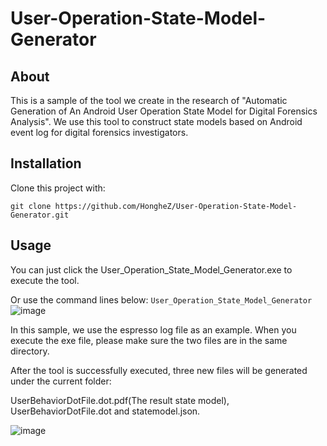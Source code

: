 # User-Operation-State-Model-Generator

## About
This is a sample of the tool we create in the research of "Automatic Generation of An Android User Operation State Model for Digital Forensics Analysis". We use this tool to construct state models based on Android event log for digital forensics investigators.

## Installation
Clone this project with:

```git clone https://github.com/HongheZ/User-Operation-State-Model-Generator.git```

## Usage
You can just click the User_Operation_State_Model_Generator.exe to execute the tool. 

Or use the command lines below:
```User_Operation_State_Model_Generator```
![image](https://github.com/HongheZ/ImageFile/blob/main/User-Operation-State-Model-Generator/Command_Screenshot.png)

In this sample, we use the espresso log file as an example. When you execute the exe file, please make sure the two files are in the same directory.

After the tool is successfully executed, three new files will be generated under the current folder: 

UserBehaviorDotFile.dot.pdf(The result state model), UserBehaviorDotFile.dot and statemodel.json.

![image](https://github.com/HongheZ/ImageFile/blob/main/User-Operation-State-Model-Generator/New_File_Generated.png)
